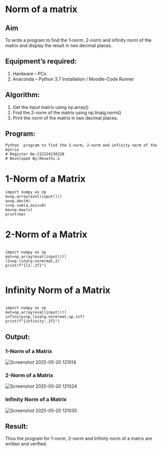 # Norm of a matrix
## Aim
To write a program to find the 1-norm, 2-norm and infinity norm of the matrix and display the result in two decimal places.
## Equipment’s required:
1.	Hardware – PCs
2.	Anaconda – Python 3.7 Installation / Moodle-Code Runner
## Algorithm:
1. Get the input matrix using np.array()   
2. Find the 2-norm of the matrix using np.linalg.norm()
3. Print the norm of the matrix in two decimal places.
## Program:
```
Python  program to find the 1-norm, 2-norm and infinity norm of the matrix
# Register No:212224230228
# Developed By:Revathi.S
```
# 1-Norm of a Matrix

```
import numpy as np
m=np.array(eval(input()))
a=np.abs(m)
s=np.sum(a,axis=0)
ma=np.max(s)
print(ma)

```


# 2-Norm of a Matrix
```

import numpy as np
mat=np.array(eval(input()))
l2=np.linalg.norm(mat,2)
print(f"{l2:.2f}")


```



# Infinity Norm of a Matrix
```

import numpy as np
mat=np.array(eval(input()))
infinity=np.linalg.norm(mat,np.inf)
print(f"{infinity:.2f}")

```

## Output:

### 1-Norm of a Matrix
![Screenshot 2025-05-20 121014](https://github.com/user-attachments/assets/5e7bf3b8-868d-4726-87e4-141c24c2eae6)


### 2-Norm of a Matrix

![Screenshot 2025-05-20 121024](https://github.com/user-attachments/assets/9b7bfb83-d0cb-4c02-81f6-8ad1e1eaf64f)


### Infinity Norm of a Matrix
![Screenshot 2025-05-20 121035](https://github.com/user-attachments/assets/56b1b6ac-fc46-4af6-bb43-bd741f43a36b)


## Result:

Thus the program for 1-norm, 2-norm and Infinity norm of a matrix are written and verified.
